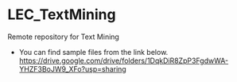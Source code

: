 # LEC_TextMining
Remote repository for Text Mining

- You can find sample files from the link below.
https://drive.google.com/drive/folders/1DqkDiR8ZpP3FgdwWA-YHZF3BoJW9_XFo?usp=sharing
